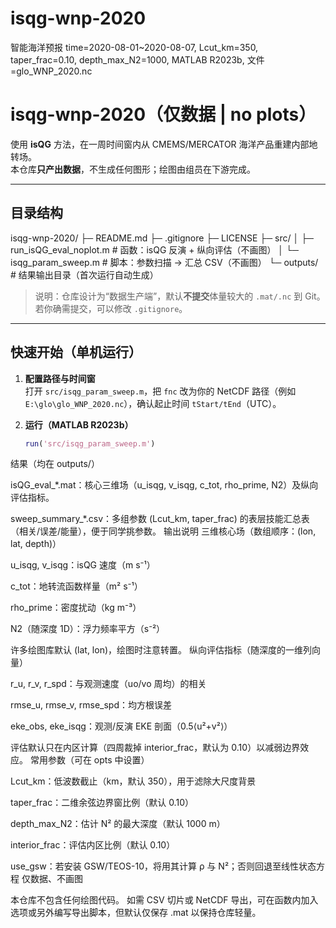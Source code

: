 # isqg-wnp-2020
智能海洋预报
time=2020-08-01~2020-08-07, Lcut_km=350, taper_frac=0.10, depth_max_N2=1000, MATLAB R2023b, 文件=glo_WNP_2020.nc


# isqg-wnp-2020（仅数据 | no plots）

使用 **isQG** 方法，在一周时间窗内从 CMEMS/MERCATOR 海洋产品重建内部地转场。  
本仓库**只产出数据**，不生成任何图形；绘图由组员在下游完成。

---

## 目录结构
isqg-wnp-2020/
├─ README.md
├─ .gitignore
├─ LICENSE
├─ src/
│ ├─ run_isQG_eval_noplot.m # 函数：isQG 反演 + 纵向评估（不画图）
│ └─ isqg_param_sweep.m # 脚本：参数扫描 → 汇总 CSV（不画图）
└─ outputs/ # 结果输出目录（首次运行自动生成）


> 说明：仓库设计为“数据生产端”，默认**不提交**体量较大的 `.mat/.nc` 到 Git。  
> 若你确需提交，可以修改 `.gitignore`。

---

## 快速开始（单机运行）

1. **配置路径与时间窗**  
   打开 `src/isqg_param_sweep.m`，把 `fnc` 改为你的 NetCDF 路径（例如 `E:\glo\glo_WNP_2020.nc`），确认起止时间 `tStart/tEnd`（UTC）。

2. **运行（MATLAB R2023b）**
   ```matlab
   run('src/isqg_param_sweep.m')
结果（均在 outputs/）

isQG_eval_*.mat：核心三维场（u_isqg, v_isqg, c_tot, rho_prime, N2）及纵向评估指标。

sweep_summary_*.csv：多组参数 (Lcut_km, taper_frac) 的表层技能汇总表（相关/误差/能量），便于同学挑参数。
输出说明
三维核心场（数组顺序：(lon, lat, depth)）

u_isqg, v_isqg：isQG 速度（m s⁻¹）

c_tot：地转流函数样量（m² s⁻¹）

rho_prime：密度扰动（kg m⁻³）

N2（随深度 1D）：浮力频率平方（s⁻²）

许多绘图库默认 (lat, lon)，绘图时注意转置。
纵向评估指标（随深度的一维列向量）

r_u, r_v, r_spd：与观测速度（uo/vo 周均）的相关

rmse_u, rmse_v, rmse_spd：均方根误差

eke_obs, eke_isqg：观测/反演 EKE 剖面（0.5⟨u²+v²⟩）

评估默认只在内区计算（四周裁掉 interior_frac，默认为 0.10）以减弱边界效应。
常用参数（可在 opts 中设置）

Lcut_km：低波数截止（km，默认 350），用于滤除大尺度背景

taper_frac：二维余弦边界窗比例（默认 0.10）

depth_max_N2：估计 N² 的最大深度（默认 1000 m）

interior_frac：评估内区比例（默认 0.10）

use_gsw：若安装 GSW/TEOS-10，将用其计算 ρ 与 N²；否则回退至线性状态方程
仅数据、不画图

本仓库不包含任何绘图代码。
如需 CSV 切片或 NetCDF 导出，可在函数内加入选项或另外编写导出脚本，但默认仅保存 .mat 以保持仓库轻量。
